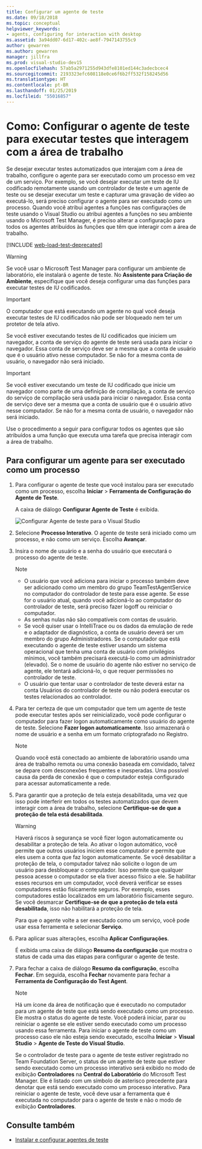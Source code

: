 ```yaml
---
title: Configurar um agente de teste
ms.date: 09/18/2018
ms.topic: conceptual
helpviewer_keywords:
- agents, configuring for interaction with desktop
ms.assetid: 3a94dd07-6d17-402c-ae8f-7947143755c9
author: gewarren
ms.author: gewarren
manager: jillfra
ms.prod: visual-studio-dev15
ms.openlocfilehash: 57ab5a2971255d943dfe8101ed144c3adecbcec4
ms.sourcegitcommit: 2193323efc608118e0ce6f6b2ff532f158245d56
ms.translationtype: HT
ms.contentlocale: pt-BR
ms.lasthandoff: 01/25/2019
ms.locfileid: "55016857"
---
```

# <a name="how-to-set-up-your-test-agent-to-run-tests-that-interact-with-the-desktop"></a>Como: Configurar o agente de teste para executar testes que interagem com a área de trabalho

Se desejar executar testes automatizados que interajam com a área de trabalho, configure o agente para ser executado como um processo em vez de um serviço. Por exemplo, se você desejar executar um teste de IU codificado remotamente usando um controlador de teste e um agente de teste ou se desejar executar um teste e capturar uma gravação de vídeo ao executá-lo, será preciso configurar o agente para ser executado como um processo. Quando você atribui agentes a funções nas configurações de teste usando o Visual Studio ou atribui agentes a funções no seu ambiente usando o Microsoft Test Manager, é preciso alterar a configuração para todos os agentes atribuídos às funções que têm que interagir com a área de trabalho.

[!INCLUDE [web-load-test-deprecated](includes/web-load-test-deprecated.md)]

> [!WARNING]
> Se você usar o Microsoft Test Manager para configurar um ambiente de laboratório, ele instalará o agente de teste. No **Assistente para Criação de Ambiente**, especifique que você deseja configurar uma das funções para executar testes de IU codificados.

> [!IMPORTANT]
> O computador que está executando um agente no qual você deseja executar testes de IU codificados não pode ser bloqueado nem ter um protetor de tela ativo.

Se você estiver executando testes de IU codificados que iniciem um navegador, a conta de serviço do agente de teste será usada para iniciar o navegador. Essa conta de serviço deve ser a mesma que a conta de usuário que é o usuário ativo nesse computador. Se não for a mesma conta de usuário, o navegador não será iniciado.

> [!IMPORTANT]
> Se você estiver executando um teste de IU codificado que inicie um navegador como parte de uma definição de compilação, a conta de serviço do serviço de compilação será usada para iniciar o navegador. Essa conta de serviço deve ser a mesma que a conta de usuário que é o usuário ativo nesse computador. Se não for a mesma conta de usuário, o navegador não será iniciado.

Use o procedimento a seguir para configurar todos os agentes que são atribuídos a uma função que executa uma tarefa que precisa interagir com a área de trabalho.

## <a name="to-set-up-an-agent-to-run-as-a-process"></a>Para configurar um agente para ser executado como um processo

1. Para configurar o agente de teste que você instalou para ser executado como um processo, escolha **Iniciar** > **Ferramenta de Configuração do Agente de Teste**.

   A caixa de diálogo **Configurar Agente de Teste** é exibida.

   ![Configurar Agente de teste para o Visual Studio](media/configure-test-agent.png)

2. Selecione **Processo Interativo**. O agente de teste será iniciado como um processo, e não como um serviço. Escolha **Avançar**.

3. Insira o nome de usuário e a senha do usuário que executará o processo do agente de teste.

   > [!NOTE]
   > - O usuário que você adiciona para iniciar o processo também deve ser adicionado como um membro do grupo TeamTestAgentService no computador do controlador de teste para esse agente. Se esse for o usuário atual, quando você adicioná-lo ao computador do controlador de teste, será preciso fazer logoff ou reiniciar o computador.
   > - As senhas nulas não são compatíveis com contas de usuário.
   > - Se você quiser usar o IntelliTrace ou os dados da emulação de rede e o adaptador de diagnóstico, a conta de usuário deverá ser um membro do grupo Administradores. Se o computador que está executando o agente de teste estiver usando um sistema operacional que tenha uma conta de usuário com privilégios mínimos, você também precisará executá-lo como um administrador (elevado). Se o nome de usuário do agente não estiver no serviço de agente, ele tentará adicioná-lo, o que requer permissões no controlador de teste.
   > - O usuário que tentar usar o controlador de teste deverá estar na conta Usuários do controlador de teste ou não poderá executar os testes relacionados ao controlador.

4. Para ter certeza de que um computador que tem um agente de teste pode executar testes após ser reinicializado, você pode configurar o computador para fazer logon automaticamente como usuário do agente de teste. Selecione **Fazer logon automaticamente**. Isso armazenará o nome de usuário e a senha em um formato criptografado no Registro.

   > [!NOTE]
   > Quando você está conectado ao ambiente de laboratório usando uma área de trabalho remota ou uma conexão baseada em convidado, talvez se depare com desconexões frequentes e inesperadas. Uma possível causa da perda de conexão é que o computador esteja configurado para acessar automaticamente a rede.

5. Para garantir que a proteção de tela esteja desabilitada, uma vez que isso pode interferir em todos os testes automatizados que devem interagir com a área de trabalho, selecione **Certifique-se de que a proteção de tela está desabilitada**.

   > [!WARNING]
   > Haverá riscos à segurança se você fizer logon automaticamente ou desabilitar a proteção de tela. Ao ativar o logon automático, você permite que outros usuários iniciem esse computador e permite que eles usem a conta que faz logon automaticamente. Se você desabilitar a proteção de tela, o computador talvez não solicite o logon de um usuário para desbloquear o computador. Isso permite que qualquer pessoa acesse o computador se ela tiver acesso físico a ele. Se habilitar esses recursos em um computador, você deverá verificar se esses computadores estão fisicamente seguros. Por exemplo, esses computadores estão localizados em um laboratório fisicamente seguro. Se você desmarcar **Certifique-se de que a proteção de tela está desabilitada**, isso não habilitará a proteção de tela.

   Para que o agente volte a ser executado como um serviço, você pode usar essa ferramenta e selecionar **Serviço**.

6. Para aplicar suas alterações, escolha **Aplicar Configurações**.

   É exibida uma caixa de diálogo **Resumo da configuração** que mostra o status de cada uma das etapas para configurar o agente de teste.

7. Para fechar a caixa de diálogo **Resumo da configuração**, escolha **Fechar**. Em seguida, escolha **Fechar** novamente para fechar a **Ferramenta de Configuração do Test Agent**.

   > [!NOTE]
   > Há um ícone da área de notificação que é executado no computador para um agente de teste que está sendo executado como um processo. Ele mostra o status do agente de teste. Você poderá iniciar, parar ou reiniciar o agente se ele estiver sendo executado como um processo usando essa ferramenta. Para iniciar o agente de teste como um processo caso ele não esteja sendo executado, escolha **Iniciar** > **Visual Studio** > **Agente de Teste do Visual Studio**.

   Se o controlador de teste para o agente de teste estiver registrado no Team Foundation Server, o status de um agente de teste que estiver sendo executado como um processo interativo será exibido no modo de exibição **Controladores** na **Central do Laboratório** do Microsoft Test Manager. Ele é listado com um símbolo de asterisco precedente para denotar que está sendo executado como um processo interativo. Para reiniciar o agente de teste, você deve usar a ferramenta que é executada no computador para o agente de teste e não o modo de exibição **Controladores**.

## <a name="see-also"></a>Consulte também

- [Instalar e configurar agentes de teste](../test/lab-management/install-configure-test-agents.md)